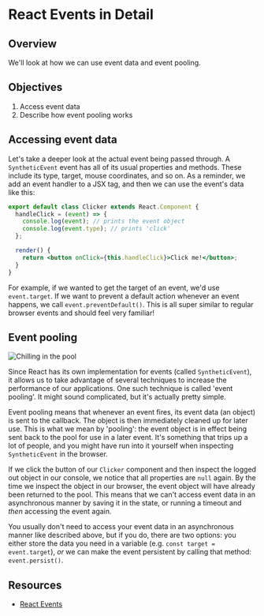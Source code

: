 # React Events in Detail

## Overview

We'll look at how we can use event data and event pooling.

## Objectives

1. Access event data
2. Describe how event pooling works

## Accessing event data

Let's take a deeper look at the actual event being passed through. A
`SyntheticEvent` event has all of its usual properties and methods. These
include its type, target, mouse coordinates, and so on. As a reminder, we add an
event handler to a JSX tag, and then we can use the event's data like this:

```jsx
export default class Clicker extends React.Component {
  handleClick = (event) => {
    console.log(event); // prints the event object
    console.log(event.type); // prints 'click'
  };

  render() {
    return <button onClick={this.handleClick}>Click me!</button>;
  }
}
```

For example, if we wanted to get the target of an event, we'd use
`event.target`. If we want to prevent a default action whenever an event
happens, we call `event.preventDefault()`. This is all super similar to regular
browser events and should feel very familiar!

## Event pooling

![Chilling in the pool](https://media.giphy.com/media/38Gl1kiklmY5W/giphy.gif)

Since React has its own implementation for events (called `SyntheticEvent`), it
allows us to take advantage of several techniques to increase the performance of
our applications. One such technique is called 'event pooling'. It might sound
complicated, but it's actually pretty simple.

Event pooling means that whenever an event fires, its event data (an object) is
sent to the callback. The object is then immediately cleaned up for later use.
This is what we mean by 'pooling': the event object is in effect being sent back
to the pool for use in a later event. It's something that trips up a lot of
people, and you might have run into it yourself when inspecting `SyntheticEvent`
in the browser.

If we click the button of our `Clicker` component and then inspect the logged
out object in our console, we notice that all properties are `null` again. By
the time we inspect the object in our browser, the event object will have
already been returned to the pool. This means that we can't access event data in
an asynchronous manner by saving it in the state, or running a timeout and
_then_ accessing the event again.

You usually don't need to access your event data in an asynchronous manner like
described above, but if you do, there are two options: you either store the data
you need in a variable (e.g. `const target = event.target`), _or_ we can make
the event persistent by calling that method: `event.persist()`.

## Resources

- [React Events](https://facebook.github.io/react/docs/events.html)
